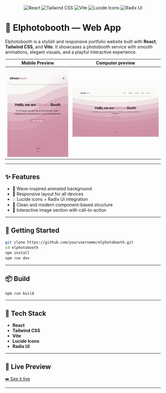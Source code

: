 <div align="center">
  <div>
    <img src="https://img.shields.io/badge/-React-61DAFB?style=for-the-badge&logo=react&logoColor=black" alt="React" />
    <img src="https://img.shields.io/badge/-TailwindCSS-06B6D4?style=for-the-badge&logo=tailwindcss" alt="Tailwind CSS" />
    <img src="https://img.shields.io/badge/-Vite-646CFF?style=for-the-badge&logo=vite&logoColor=white" alt="Vite" />
    <img src="https://img.shields.io/badge/-Lucide Icons-FD4D4D?style=for-the-badge&logo=lucide" alt="Lucide Icons" />
    <img src="https://img.shields.io/badge/-Radix UI-9D4EDD?style=for-the-badge&logo=radixui" alt="Radix UI" />
  </div>
</div>

# 📸 Elphotobooth — Web App

Elphotobooth is a stylish and responsive portfolio website built with **React**, **Tailwind CSS**, and **Vite**.
It showcases a photobooth service with smooth animations, elegant visuals, and a playful interactive experience.

| Mobile Preview | Computer preview |
|------------|-----------|
| ![preview mobile](./public/preview_mobile.png) | ![preview](./public/preview.png) |

---

## ✨ Features

- 🎨 Wave-inspired animated background
- 📱 Responsive layout for all devices
- 💡 Lucide icons + Radix UI integration
- 🧼 Clean and modern component-based structure
- 📸 Interactive image section with call-to-action

---

## 🚀 Getting Started

```bash
git clone https://github.com/yourusername/elphotobooth.git
cd elphotobooth
npm install
npm run dev
```

---

## 📦 Build

```bash
npm run build
```

---

## 🧪 Tech Stack

- **React**
- **Tailwind CSS**
- **Vite**
- **Lucide Icons**
- **Radix UI**

---

## 🔗 Live Preview

[➡️ See it live](https://roaring-croissant-3a6703.netlify.app)

---
